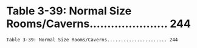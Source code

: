 # Table 3-39: Normal Size Rooms/Caverns...................... 244

```
Table 3-39: Normal Size Rooms/Caverns...................... 244
```
